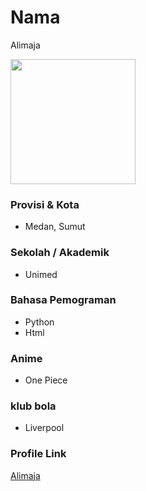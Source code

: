 # Nama
Alimaja

<img src="" width="200" height="200" align="center"/>

### Provisi & Kota
- Medan, Sumut

### Sekolah / Akademik
- Unimed

### Bahasa Pemograman

- Python
- Html

### Anime

- One Piece

### klub bola

- Liverpool

### Profile Link

[Alimaja](https://github.com/Alimaja)
